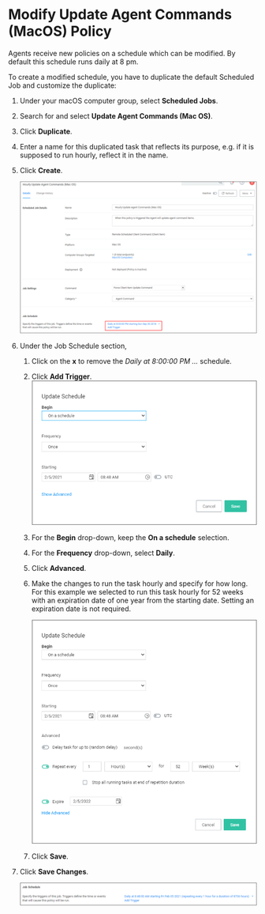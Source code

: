 [title]: # (macOS Agents)
[tags]: # (endpoints)
[priority]: # (3)
# Modify Update Agent Commands (MacOS) Policy

Agents receive new policies on a schedule which can be modified. By default this schedule runs daily at 8 pm.

To create a modified schedule, you have to duplicate the default Scheduled Job and customize the duplicate:

1. Under your macOS computer group, select __Scheduled Jobs__.
1. Search for and select __Update Agent Commands (Mac OS)__.
1. Click __Duplicate__.
1. Enter a name for this duplicated task that reflects its purpose, e.g. if it is supposed to run hourly, reflect it in the name.
1. Click __Create__.

   ![schedule](images/schedule.png "Job Schedule customization page")
1. Under the Job Schedule section,
   1. Click on the __x__ to remove the _Daily at 8:00:00 PM ..._ schedule.
   1. Click __Add Trigger__.
      ![update](images/update-schedule.png "Update Schedule modal")
   1. For the __Begin__ drop-down, keep the __On a schedule__ selection.
   1. For the __Frequency__ drop-down, select __Daily__.
   1. Click __Advanced__.
   1. Make the changes to run the task hourly and specify for how long. For this example we selected to run this task hourly for 52 weeks with an expiration date of one year from the starting date. Setting an expiration date is not required.

      ![new](images/new-schedule.png "Update Schedule modal with Advanced fields showing")
   1. Click __Save__.
1. Click __Save Changes__.

   ![changed job schedule](images/job-schedule.png "Job Schedule with changed details")
